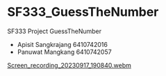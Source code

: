 # SF333_GuessTheNumber
SF333 Project GuessTheNumber

- Apisit Sangkrajang 6410742016
- Panuwat Mangkang 6410742057


[Screen_recording_20230917_190840.webm](https://github.com/ZzMEGAzZ/sf333as1/assets/85662757/12270c71-a0fa-4d51-b61c-a55f13b95bb0)
